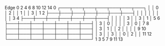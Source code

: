 
Edge
     0   2   4   6   8   10  12  14
 0   ┌───┬───┬───┬───┬───┬───┬───┐
     │   │ 0 │ 2 │   │ 1 │   │ 3 │    1 
 2   ├───┼───┼───┼───┼───┼───┼───┤
     │   │   │   │   │   │   │   │    3 
 4   ├───┼───┼───┼───┼───┼───┼───┤
     │   │   │   │ 3 │   │ 3 │ 1 │    5 
 6   ├───┼───┼───┼───┼───┼───┼───┤
     │ 3 │ 0 │   │   │   │ 3 │ 0 │    7 
 8   ├───┼───┼───┼───┼───┼───┼───┤
     │ 3 │ 1 │   │ 2 │   │   │   │    9
10   ├───┼───┼───┼───┼───┼───┼───┤
     │ 3 │   │ 3 │   │ 0 │ 2 │   │   11
12   └───┴───┴───┴───┴───┴───┴───┘
       1   3   5   7   9   11  13
